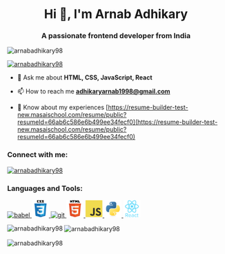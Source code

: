 <h1 align="center">Hi 👋, I'm Arnab Adhikary</h1>
<h3 align="center">A passionate frontend developer from India</h3>

<p align="left"> <img src="https://komarev.com/ghpvc/?username=arnabadhikary98&label=Profile%20views&color=0e75b6&style=flat" alt="arnabadhikary98" /> </p>

<p align="left"> <a href="https://github.com/ryo-ma/github-profile-trophy"><img src="https://github-profile-trophy.vercel.app/?username=arnabadhikary98" alt="arnabadhikary98" /></a> </p>

- 💬 Ask me about **HTML, CSS, JavaScript, React**

- 📫 How to reach me **adhikaryarnab1998@gmail.com**

- 📄 Know about my experiences [https://resume-builder-test-new.masaischool.com/resume/public?resumeId=66ab6c586e6b499ee34fecf0](https://resume-builder-test-new.masaischool.com/resume/public?resumeId=66ab6c586e6b499ee34fecf0)

<h3 align="left">Connect with me:</h3>
<p align="left">
<a href="https://linkedin.com/in/arnabadhikary98" target="blank"><img align="center" src="https://raw.githubusercontent.com/rahuldkjain/github-profile-readme-generator/master/src/images/icons/Social/linked-in-alt.svg" alt="arnabadhikary98" height="30" width="40" /></a>
</p>

<h3 align="left">Languages and Tools:</h3>
<p align="left"> <a href="https://babeljs.io/" target="_blank" rel="noreferrer"> <img src="https://www.vectorlogo.zone/logos/babeljs/babeljs-icon.svg" alt="babel" width="40" height="40"/> </a> <a href="https://www.w3schools.com/css/" target="_blank" rel="noreferrer"> <img src="https://raw.githubusercontent.com/devicons/devicon/master/icons/css3/css3-original-wordmark.svg" alt="css3" width="40" height="40"/> </a> <a href="https://git-scm.com/" target="_blank" rel="noreferrer"> <img src="https://www.vectorlogo.zone/logos/git-scm/git-scm-icon.svg" alt="git" width="40" height="40"/> </a> <a href="https://www.w3.org/html/" target="_blank" rel="noreferrer"> <img src="https://raw.githubusercontent.com/devicons/devicon/master/icons/html5/html5-original-wordmark.svg" alt="html5" width="40" height="40"/> </a> <a href="https://developer.mozilla.org/en-US/docs/Web/JavaScript" target="_blank" rel="noreferrer"> <img src="https://raw.githubusercontent.com/devicons/devicon/master/icons/javascript/javascript-original.svg" alt="javascript" width="40" height="40"/> </a> <a href="https://www.python.org" target="_blank" rel="noreferrer"> <img src="https://raw.githubusercontent.com/devicons/devicon/master/icons/python/python-original.svg" alt="python" width="40" height="40"/> </a> <a href="https://reactjs.org/" target="_blank" rel="noreferrer"> <img src="https://raw.githubusercontent.com/devicons/devicon/master/icons/react/react-original-wordmark.svg" alt="react" width="40" height="40"/> </a> </p>

<p><img align="left" src="https://github-readme-stats.vercel.app/api/top-langs?username=arnabadhikary98&show_icons=true&locale=en&layout=compact" alt="arnabadhikary98" /></p>

<p>&nbsp;<img align="center" src="https://github-readme-stats.vercel.app/api?username=arnabadhikary98&show_icons=true&locale=en" alt="arnabadhikary98" /></p>

<p><img align="center" src="https://github-readme-streak-stats.herokuapp.com/?user=arnabadhikary98&" alt="arnabadhikary98" /></p>
